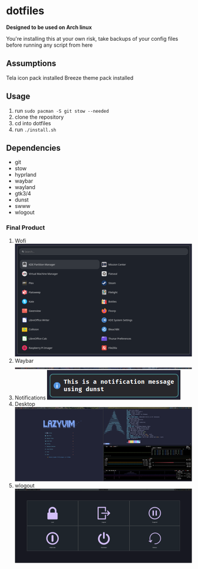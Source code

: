 # dotfiles

**Designed to be used on Arch linux**

You're installing this at your own risk, take backups of your config files before running any script from here

## Assumptions
Tela icon pack installed
Breeze theme pack installed


## Usage
1. run `sudo pacman -S git stow --needed`
2. clone the repository
3. cd into dotfiles
4. run `./install.sh` 

## Dependencies
- git
- stow
- hyprland
- waybar
- wayland
- gtk3/4
- dunst
- swww
- wlogout

### Final Product

1. Wofi
![wofi](images/wofi.png)
2. Waybar
![waybar](images/waybar.png)
3. Notifications
![dunst](images/dunst.png)
4. Desktop
![hyprland](images/hyprland.png)
5. wlogout
![wlogout](images/wlogout.png)

